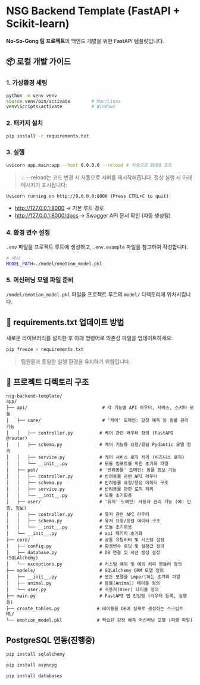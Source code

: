 # NSG Backend Template (FastAPI + Scikit-learn)

**No-So-Gong 팀 프로젝트**의 백엔드 개발을 위한 FastAPI 템플릿입니다.

## 📦 로컬 개발 가이드

### 1. 가상환경 세팅
```bash
python -m venv venv
source venv/bin/activate        # Mac/Linux
venv\Scripts\activate           # Windows
```

### 2. 패키지 설치
```bash
pip install -r requirements.txt
```

### 3. 실행
```bash
uvicorn app.main:app --host 0.0.0.0 --reload # 자동으로 8000 포트
```
> 💡 --reload는 코드 변경 시 자동으로 서버를 재시작해줍니다.
정상 실행 시 아래 메시지가 표시됩니다:

```bash
Uvicorn running on http://0.0.0.0:8000 (Press CTRL+C to quit)
```

- http://127.0.0.1:8000 → 기본 루트 경로
- http://127.0.0.1:8000/docs → Swagger API 문서 확인 (자동 생성됨)

### 4. 환경 변수 설정
`.env` 파일을 프로젝트 루트에 생성하고, `.env.example` 파일을 참고하여 작성합니다.
```bash
# 예시
MODEL_PATH=./model/emotion_model.pkl
```

### 5. 머신러닝 모델 파일 준비
`/model/emotion_model.pkl` 파일을 프로젝트 루트의 `model/` 디렉토리에 위치시킵니다.

## 🔁 requirements.txt 업데이트 방법
새로운 라이브러리를 설치한 후 아래 명령어로 의존성 파일을 업데이트하세요:

```bash
pip freeze > requirements.txt
```

> 팀원들과 동일한 실행 환경을 유지하기 위함입니다.

## 📁 프로젝트 디렉토리 구조

```
nsg-backend-template/
app/
├── api/                            # 각 기능별 API 라우터, 서비스, 스키마 모듈
│   ├── care/                       # '케어' 도메인: 감정 예측 등 동물 관리 기능
│   │   ├── controller.py          # 케어 관련 라우터 정의 (FastAPI @router)
│   │   ├── schema.py              # 케어 기능용 요청/응답 Pydantic 모델 정의
│   │   ├── service.py             # 케어 서비스 로직 처리 (비즈니스 로직)
│   │   └── __init__.py            # 모듈 임포트를 위한 초기화 파일
│   ├── pet/                       # '반려동물' 도메인: 동물 정보 기능
│   │   ├── controller.py          # 반려동물 관련 API 라우터
│   │   ├── schema.py              # 반려동물 요청/응답 데이터 구조
│   │   ├── service.py             # 반려동물 관련 로직 처리
│   │   └── __init__.py            # 모듈 초기화용
│   ├── user/                      # '유저' 도메인: 사용자 관리 기능 (예: 인증, 정보)
│   │   ├── controller.py          # 유저 관련 API 라우터
│   │   ├── schema.py              # 유저 요청/응답 데이터 구조
│   │   └── __init__.py            # 모듈 초기화용
│   └── __init__.py                # api 패키지 초기화
├── core/                          # 공통 유틸리티 및 시스템 설정
│   ├── config.py                  # 환경변수 로딩 및 설정값 정의
│   ├── database.py                # DB 연결 및 세션 생성 설정 (SQLAlchemy)
│   └── exceptions.py              # 커스텀 예외 및 예외 처리 핸들러 정의
├── models/                        # SQLAlchemy ORM 모델 정의
│   ├── __init__.py                # 모든 모델을 import하는 초기화 파일
│   ├── animal.py                  # 동물(Animal) 테이블 정의
│   └── user.py                    # 사용자(User) 테이블 정의
├── main.py                        # FastAPI 앱 진입점 (라우터 등록, 실행 등)
├── create_tables.py              # 테이블을 DB에 실제로 생성하는 스크립트
ML/
└── emotion_model.pkl             # 학습된 감정 예측 머신러닝 모델 (피클 파일)

```

## PostgreSQL 연동(진행중)

```bash
pip install sqlalchemy

pip install asyncpg

pip install databases
```
